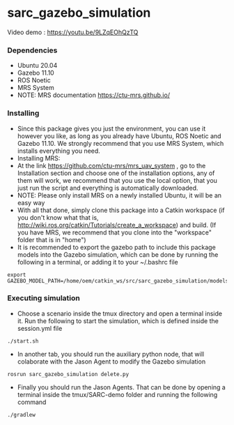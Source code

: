 # sarc_gazebo_simulation

Video demo : https://youtu.be/9LZqEOhQzTQ
### Dependencies

* Ubuntu 20.04
* Gazebo 11.10
* ROS Noetic
* MRS System 
* NOTE: MRS documentation https://ctu-mrs.github.io/

### Installing

* Since this package gives you just the environment, you can use it however you like, as long as you already have Ubuntu, ROS Noetic and Gazebo 11.10. 
  We strongly recommend that you use MRS System, which installs everything you need.
* Installing MRS:
* At the link https://github.com/ctu-mrs/mrs_uav_system , go to the Installation section and choose one of the installation options,
  any of them will work, we recommend that you use the local option, that you just run the script and everything is automatically downloaded.
* NOTE: Please only install MRS on a newly installed Ubuntu, it will be an easy way
* With all that done, simply clone this package into a Catkin workspace (if you don't know what that is, http://wiki.ros.org/catkin/Tutorials/create_a_workspace)
  and build. (If you have MRS, we recommend that you clone into the "workspace" folder that is in "home")
* It is recommended to export the gazebo path to include this package models into the Gazebo simulation, which can be done by running the following in a terminal, or adding it to your ~/.bashrc file
 ```
export GAZEBO_MODEL_PATH=/home/oem/catkin_ws/src/sarc_gazebo_simulation/models/
```

### Executing simulation

* Choose a scenario inside the tmux directory and open a terminal inside it. Run the following to start the simulation, which is defined inside the session.yml file
```
./start.sh
```
* In another tab, you should run the auxiliary python node, that will colaborate with the Jason Agent to modify the Gazebo simulation
```
rosrun sarc_gazebo_simulation delete.py 
```
* Finally you should run the Jason Agents. That can be done by opening a terminal inside the tmux/SARC-demo folder and running the following command
```
./gradlew
```

